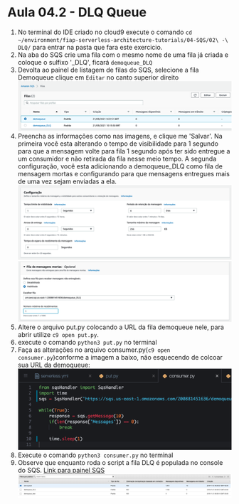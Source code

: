# Aula 04.2 - DLQ Queue

1. No terminal do IDE criado no cloud9 execute o comando `cd ~/environment/fiap-serverless-architecture-tutorials/04-SQS/02\ -\ DLQ/` para entrar na pasta que fara este exercicio.
2. Na aba do SQS crie uma fila com o mesmo nome de uma fila já criada e coloque o sulfixo '_DLQ', ficará `demoqueue_DLQ`
3. Devolta ao painel de listagem de filas do SQS, selecione a fila Demoqueue clique em `Editar` no canto superior direito
![img/dlq-01.png](img/dlq-01.png)
1. Preencha as informações como nas imagens, e clique me 'Salvar'. Na primeira você esta alterando o tempo de visibilidade para 1 segundo para que a mensagem volte para fila 1 segundo após ter sido entregue a um consumidor e não retirada da fila nesse meio tempo. A segunda configuração, você esta adicionando a demoqueue_DLQ como fila de mensagem mortas e configurando para que mensagens entregues mais de uma vez sejam enviadas a ela.
![img/dlq-02.png](img/dlq-02.png)
![img/dlq-02-1.png](img/dlq-02-1.png)
5. Altere o arquivo put.py colocando a URL da fila demoqueue nele, para abrir utilize `c9 open put.py`.
6. execute o comando `python3 put.py` no terminal
7. Faça as alterações no arquivo consumer.py(`c9 open consumer.py`)conforme a imagem a baixo, não esquecendo de colcoar sua URL da demoqueue:
![img/dlq-03.png](img/dlq-03.png)
8. Execute o comando `python3 consumer.py` no terminal
9. Observe que enquanto roda o script a fila DLQ é populada no console do SQS. [Link para painel SQS](https://console.aws.amazon.com/sqs/v2/home?region=us-east-1#/queues)
    ![img/dlq-04.png](img/dlq-04.png)